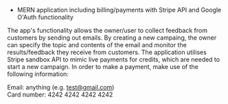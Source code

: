 * MERN application including billing/payments with Stripe API and Google O'Auth functionality

The app's functionality allows the owner/user to collect feedback from customers by sending out emails. 
By creating a new campaing, the owner can specify the topic and contents of the email and monitor the results/feedback they receive from customers.
The application utilises Stripe sandbox API to mimic live payments for credits, which are needed to start a new campaign. 
In order to make a payment, make use of the following information:

Email: anything (e.g. test@gmail.com) <br>
Card number: 4242 4242 4242 4242

